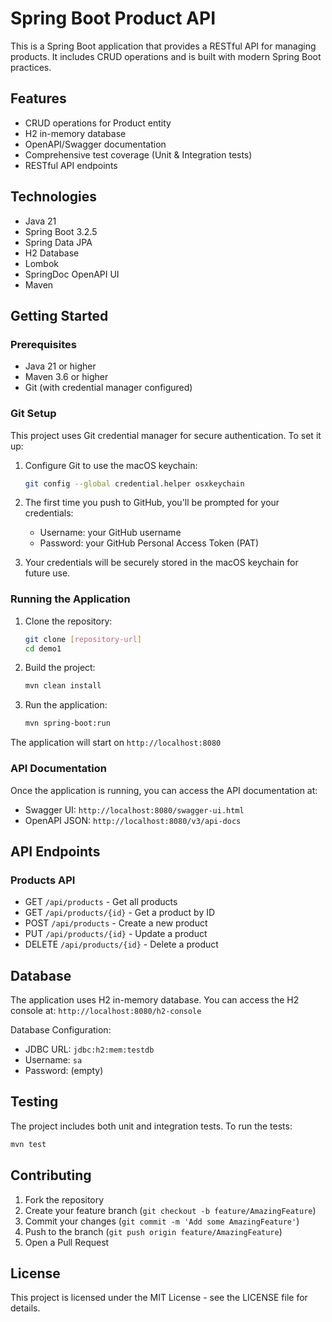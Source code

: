 # Spring Boot Product API

This is a Spring Boot application that provides a RESTful API for managing products. It includes CRUD operations and is built with modern Spring Boot practices.

## Features

- CRUD operations for Product entity
- H2 in-memory database
- OpenAPI/Swagger documentation
- Comprehensive test coverage (Unit & Integration tests)
- RESTful API endpoints

## Technologies

- Java 21
- Spring Boot 3.2.5
- Spring Data JPA
- H2 Database
- Lombok
- SpringDoc OpenAPI UI
- Maven

## Getting Started

### Prerequisites

- Java 21 or higher
- Maven 3.6 or higher
- Git (with credential manager configured)

### Git Setup

This project uses Git credential manager for secure authentication. To set it up:

1. Configure Git to use the macOS keychain:
   ```bash
   git config --global credential.helper osxkeychain
   ```

2. The first time you push to GitHub, you'll be prompted for your credentials:
   - Username: your GitHub username
   - Password: your GitHub Personal Access Token (PAT)

3. Your credentials will be securely stored in the macOS keychain for future use.

### Running the Application

1. Clone the repository:
   ```bash
   git clone [repository-url]
   cd demo1
   ```

2. Build the project:
   ```bash
   mvn clean install
   ```

3. Run the application:
   ```bash
   mvn spring-boot:run
   ```

The application will start on `http://localhost:8080`

### API Documentation

Once the application is running, you can access the API documentation at:
- Swagger UI: `http://localhost:8080/swagger-ui.html`
- OpenAPI JSON: `http://localhost:8080/v3/api-docs`

## API Endpoints

### Products API

- GET `/api/products` - Get all products
- GET `/api/products/{id}` - Get a product by ID
- POST `/api/products` - Create a new product
- PUT `/api/products/{id}` - Update a product
- DELETE `/api/products/{id}` - Delete a product

## Database

The application uses H2 in-memory database. You can access the H2 console at:
`http://localhost:8080/h2-console`

Database Configuration:
- JDBC URL: `jdbc:h2:mem:testdb`
- Username: `sa`
- Password: (empty)

## Testing

The project includes both unit and integration tests. To run the tests:

```bash
mvn test
```

## Contributing

1. Fork the repository
2. Create your feature branch (`git checkout -b feature/AmazingFeature`)
3. Commit your changes (`git commit -m 'Add some AmazingFeature'`)
4. Push to the branch (`git push origin feature/AmazingFeature`)
5. Open a Pull Request

## License

This project is licensed under the MIT License - see the LICENSE file for details. 
